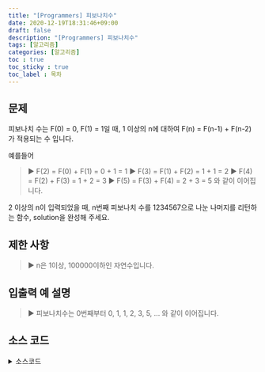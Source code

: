 ```yaml
---
title: "[Programmers] 피보나치수"
date: 2020-12-19T18:31:46+09:00
draft: false
description: "[Programmers] 피보나치수"
tags: [알고리즘]
categories: [알고리즘]
toc : true
toc_sticky : true
toc_label : 목차
---
```

## 문제
피보나치 수는 F(0) = 0, F(1) = 1일 때, 1 이상의 n에 대하여 F(n) = F(n-1) + F(n-2) 가 적용되는 수 입니다.

예를들어

   > ▶ F(2) = F(0) + F(1) = 0 + 1 = 1
   > ▶ F(3) = F(1) + F(2) = 1 + 1 = 2
   > ▶ F(4) = F(2) + F(3) = 1 + 2 = 3
   > ▶ F(5) = F(3) + F(4) = 2 + 3 = 5
와 같이 이어집니다.

2 이상의 n이 입력되었을 때, n번째 피보나치 수를 1234567으로 나눈 나머지를 리턴하는 함수, solution을 완성해 주세요.

## 제한 사항
   > ▶ n은 1이상, 100000이하인 자연수입니다.

## 입출력 예 설명
   > ▶ 피보나치수는 0번째부터 0, 1, 1, 2, 3, 5, ... 와 같이 이어집니다.

## 소스 코드

<details>
<summary>소스코드</summary>
<div markdown="1">

```java
#include <stdio.h>
#include <stdbool.h>
#include <stdlib.h>

int solution(int n) {
    int answer = 0;
    int a = 0;
    int b = 1;
    for(int i = 0; i<n; i++){
        int c = (a+b)%1234567;
        a = b%1234567;
        b = c%1234567;
    }
    return a;
}
```
</div>
</details>
